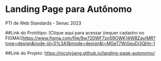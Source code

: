 # Landing Page para Autônomo
PTI de Web Standards - Senac 2023


##Link do Protótipo:
[Clique aqui para acessar (requer cadastro no FIGMA)]https://www.figma.com/file/9w720WF7zn59OWK14WBZay/MR?type=design&node-id=0%3A1&mode=design&t=MGeT7WiGeuDj3QHn-1

##Link do Projeto:
https://nicolyjjang.github.io/landing-page-autonomo/

